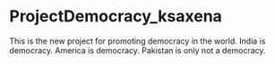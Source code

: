 # ProjectDemocracy_ksaxena
This is the new project for promoting democracy in the world.
India is democracy.
America is democracy.
Pakistan is only not a democracy.
